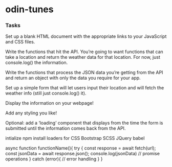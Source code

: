 # odin-tunes
### Tasks
Set up a blank HTML document with the appropriate links to your JavaScript and CSS files.

Write the functions that hit the API. You’re going to want functions that can take a location and return the weather data for that location. For now, just console.log() the information.

Write the functions that process the JSON data you’re getting from the API and return an object with only the data you require for your app.

Set up a simple form that will let users input their location and will fetch the weather info (still just console.log() it).

Display the information on your webpage!

Add any styling you like!

Optional: add a ‘loading’ component that displays from the time the form is submitted until the information comes back from the API.


intialize npm
install loaders for
    CSS
    Bootstrap
    SCSS
    JQuery
    babel
    
async function functionName(){
	try {
			const response = await fetch(url); 
			const jsonData = await response.json();
			console.log(jsonData)
			// promise operations
	}
	catch (error){
			// error handling
  }
}